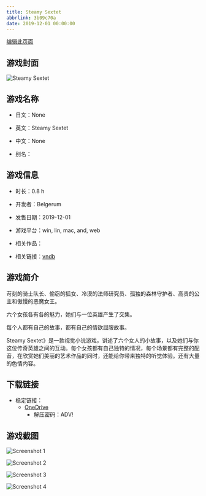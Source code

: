 ```yaml
---
title: Steamy Sextet
abbrlink: 3b09c70a
date: 2019-12-01 00:00:00
---
```

[编辑此页面](https://github.com/ACG-3/ADV3-source/blob/main/source/_posts/games/Steamy%20Sextet.md)

## 游戏封面

![Steamy Sextet](https://pan.timero.xyz/onedrive/img_lib_001/Steamy%20Sextet_cover.avif)


## 游戏名称

- 日文：None
- 英文：Steamy Sextet
- 中文：None

- 别名：


## 游戏信息

- 时长：0.8 h
- 开发者：Belgerum
- 发售日期：2019-12-01
- 游戏平台：win, lin, mac, and, web
- 相关作品：

- 相关链接：[vndb](https://vndb.org/v27117)


## 游戏简介

苛刻的骑士队长、偷窃的狐女、冷漠的法师研究员、孤独的森林守护者、高贵的公主和傲慢的恶魔女王。

六个女孩各有各的魅力，她们与一位英雄产生了交集。

每个人都有自己的故事，都有自己的情欲屈服故事。

Steamy Sextet》是一款视觉小说游戏，讲述了六个女人的小故事，以及她们与你这位传奇英雄之间的互动。每个女孩都有自己独特的情况，每个场景都有完整的配音，在欣赏她们美丽的艺术作品的同时，还能给你带来独特的听觉体验。还有大量的色情内容。




## 下载链接

- 稳定链接：
    - [OneDrive](https://pan.timero.xyz/onedrive/adv_lib_001/Steamy%20Sextet)
        - 解压密码：ADV!



## 游戏截图


![Screenshot 1](https://pan.timero.xyz/onedrive/img_lib_001/Steamy%20Sextet_Screenshot_1.avif)

![Screenshot 2](https://pan.timero.xyz/onedrive/img_lib_001/Steamy%20Sextet_Screenshot_2.avif)

![Screenshot 3](https://pan.timero.xyz/onedrive/img_lib_001/Steamy%20Sextet_Screenshot_3.avif)

![Screenshot 4](https://pan.timero.xyz/onedrive/img_lib_001/Steamy%20Sextet_Screenshot_4.avif)

